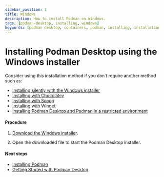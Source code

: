 ```yaml
---
sidebar_position: 1
title: Windows
description: How to install Podman on Windows.
tags: [podman-desktop, installing, windows]
keywords: [podman desktop, containers, podman, installing, installation, windows]
---
```


# Installing Podman Desktop using the Windows installer

Consider using this installation method if you don't require another method such as:

- [Installing silently with the Windows installer](windows-install/installing-podman-desktop-silently-with-the-windows-installer)
- [Installing with Chocolatey](windows-install/installing-podman-desktop-with-chocolatey)
- [Installing with Scoop](windows-install/installing-podman-desktop-with-scoop)
- [Installing with Winget](windows-install/installing-podman-desktop-with-winget)
- [Installing Podman Desktop and Podman in a restricted environment](windows-install/installing-podman-desktop-and-podman-in-a-restricted-environment)

#### Procedure

1. [Download the Windows installer](/downloads/windows).

2. Open the downloaded file to start the Podman Desktop installer.

#### Next steps

- [Installing Podman](windows-install/installing-podman-with-podman-desktop)
- [Getting Started with Podman Desktop](/docs/getting-started/getting-started)
